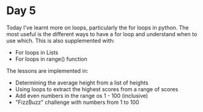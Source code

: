# Day 5

Today I've learnt more on loops, particularly the for loops in python.
The most useful is the different ways to have a for loop and understand when to use which. 
This is also supplemented with:
- For loops in Lists
- For loops in range() function

The lessons are implemented in:
- Determining the average height from a list of heights
- Using loops to extract the highest scores from a range of scores
- Add even numbers in the range os 1 - 100 (inclusive)
- "FizzBuzz" challenge with numbers from 1 to 100